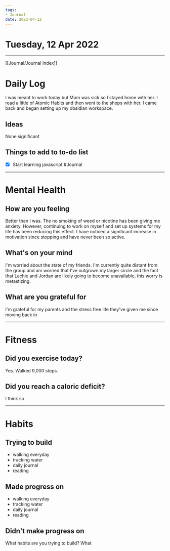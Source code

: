 ```yaml
---
tags: 
- Journal
date: 2022-04-12
---
```

# Tuesday, 12 Apr 2022
---
[[Journal/Journal index]]

# Daily Log
I was meant to work today but Mum was sick so I stayed home with her. I read a little of Atomic Habits and then went to the shops with her. I came back and began setting up my obsidian workspace.

## Ideas 
None significant

## Things to add to to-do list
- [x] Start learning javascript #Journal 


---

# Mental Health
## How are you feeling
Better than I was. The no smoking of weed or nicotine has been giving me anxiety. However, continuing to work on myself and set up systems for my life has been reducing this effect. I have noticed a significant increase in motivation since stopping and have never been so active.


## What's on your mind
I'm worried about the state of my friends. I'm currently quite distant from the group and am worried that I've outgrown my larger circle and the fact that Lachie and Jordan are likely going to become unavailable, this worry is metastizing. 


## What are you grateful for
I'm grateful for my parents and the stress free life they've given me since moving back in

---
# Fitness
## Did you exercise today?
Yes. Walked 9,000 steps. 

## Did you reach a caloric deficit?
I think so

---
# Habits
## Trying to build
- walking everyday
- tracking water 
- daily journal
- reading

## Made progress on
- walking everyday
- tracking water 
- daily journal
- reading

## Didn't make progress on
What habits are you trying to build? What


